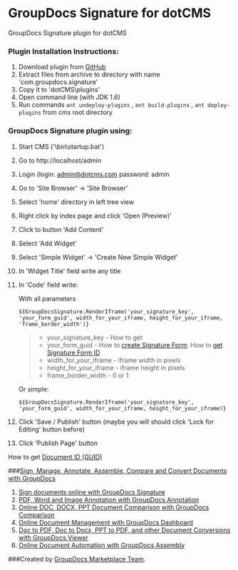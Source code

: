 GroupDocs Signature for dotCMS
==============================
GroupDocs Signature plugin for dotCMS

### Plugin Installation Instructions:

1. Download plugin from [GitHub](https://github.com/liosha2007/dotcms-groupdocs-signature)
2. Extract files from archive to directory with name 'com.groupdocs.signature'
3. Copy it to 'dotCMS\plugins\'
4. Open command line (with JDK 1.6)
5. Run commands `ant undeploy-plugins` , `ant build-plugins` , `ant deploy-plugins` from cms root directory

### GroupDocs Signature plugin using:

1. Start CMS ('\bin\startup.bat')
2. Go to http://localhost/admin
3. Login (login: admin@dotcms.com  password: admin 
4. Go to 'Site Browser' -> 'Site Browser'
5. Select 'home' directory in left tree view
6. Right click by index page and click 'Open (Preview)'
7. Click to button 'Add Content'
8. Select 'Add Widget'
9. Select 'Simple Widget' -> 'Create New Simple Widget'
10. In 'Widget Title' field write any title
11. In 'Code' field write: 

	With all parameters
	```
	${GroupDocsSignature.RenderIframe('your_signature_key', 'your_form_guid', width_for_your_iframe, height_for_your_iframe, 'frame_border_width')}
	```

	> * your&#95;signature&#95;key - How to get 
	> * your&#95;form&#95;guid - How to [create Signature Form](http://groupdocs.com/docs/pages/viewpage.action?pageId=1900670); How to [get Signature Form ID](http://groupdocs.com/docs/pages/viewpage.action?pageId=1900672)
	> * width&#95;for&#95;your&#95;iframe - iframe width in pixels
	> * height&#95;for&#95;your&#95;iframe - iframe height in pixels
	> * frame&#95;border&#95;width - 0 or 1

	Or simple:
	```
	${GroupDocsSignature.RenderIframe('your_signature_key', 'your_form_guid', width_for_your_iframe, height_for_your_iframe)}
	```

12. Click 'Save / Publish' button (maybe you will should click 'Lock for Editing' button before)
13. Click 'Publish Page' button

How to get [Document ID (GUID)](http://groupdocs.com/docs/pages/viewpage.action?pageId=1409575)

###[Sign, Manage, Annotate, Assemble, Compare and Convert Documents with GroupDocs](http://groupdocs.com)
1. [Sign documents online with GroupDocs Signature](http://groupdocs.com/apps/signature)
2. [PDF, Word and Image Annotation with GroupDocs Annotation](http://groupdocs.com/apps/annotation)
3. [Online DOC, DOCX, PPT Document Comparison with GroupDocs Comparison](http://groupdocs.com/apps/comparison)
4. [Online Document Management with GroupDocs Dashboard](http://groupdocs.com/apps/dashboard)
5. [Doc to PDF, Doc to Docx, PPT to PDF, and other Document Conversions with GroupDocs Viewer](http://groupdocs.com/apps/viewer)
6. [Online Document Automation with GroupDocs Assembly](http://groupdocs.com/apps/assembly)

###Created by [GroupDocs Marketplace Team]( http://groupdocs.com/marketplace/ ).
